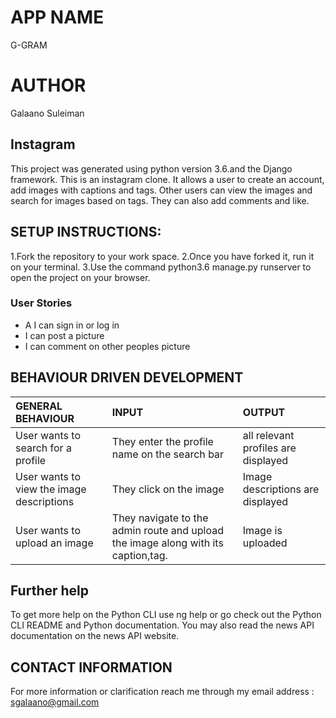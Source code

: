 # APP NAME
G-GRAM 
# AUTHOR
Galaano Suleiman

## Instagram
This project was generated using python version 3.6.and the Django framework. This is an instagram  clone. It allows a user to create an account, add images with captions and tags. Other users can view the images and search for images based on tags. They can also add comments and like.

## SETUP INSTRUCTIONS:
1.Fork the repository to your work space.
2.Once you have forked it, run it on your terminal.
3.Use the command python3.6 manage.py runserver to open the project on your browser.

### User Stories
- A I can sign in or log in
- I can post a picture
- I can comment on other peoples picture

## BEHAVIOUR DRIVEN DEVELOPMENT
| GENERAL BEHAVIOUR | INPUT | OUTPUT|
|:------------------|:--------|:-----------|
|User wants to search for a profile| They enter the profile name on the search bar |all relevant profiles are displayed|
|User wants to view the image descriptions|They click on the image |Image descriptions are displayed|
|User wants to upload an image| They navigate to the admin route and upload the image along with its caption,tag.|Image is uploaded|




## Further help
To get more help on the Python CLI use ng help or go check out the Python CLI README and Python documentation. You may also read the news API documentation on the news API website.

## CONTACT INFORMATION
For more information or clarification reach me through my email address : sgalaano@gmail.com